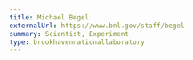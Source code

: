 ```yaml
---
title: Michael Begel
externalUrl: https://www.bnl.gov/staff/begel
summary: Scientist, Experiment
type: brookhavennationallaboratory
---
```

